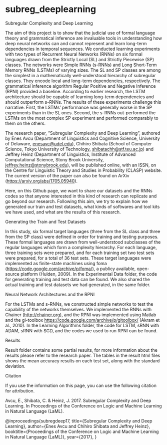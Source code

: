 # subreg_deeplearning
Subregular Complexity and Deep Learning

The aim of this project is to show that the judicial use of formal language theory and grammatical inference are invaluable tools in understanding how deep neural networks can and cannot represent and learn long-term dependencies in temporal sequences. We conducted learning experiments with two types of Recurrent Neural Networks (RNNs) on six formal languages drawn from the Strictly Local (SL) and Strictly Piecewise (SP) classes. The networks were Simple RNNs (s-RNNs) and Long Short-Term Memory RNNs (LSTMs) of varying sizes. The SL and SP classes are among the simplest in a mathematically well-understood hierarchy of subregular classes. They encode local and long-term dependencies, respectively. The grammatical inference algorithm Regular Positive and Negative Inference (RPNI) provided a baseline. According to earlier research, the LSTM architecture should be capable of learning long-term dependencies and should outperform s-RNNs. The results of these experiments challenge this narrative. First, the LSTMs’ performance was generally worse in the SP experiments than in the SL ones. Second, the s-RNNs out-performed the LSTMs on the most complex SP experiment and performed comparably to them on the others.

The research paper, ”Subregular Complexity and Deep Learning”, authored by Enes Avcu (Department of Linguistics and Cognitive Science,
University of Delaware, enesavc@udel.edu), Chihiro Shibata (School of Computer Science, Tokyo University of Technology, shibatachh@stf.teu.ac.jp) and Jeffrey Heinz (Department of Linguistics, Institute of Advanced Computational Science, Stony Brook University, jeffrey.heinz@stonybrook.edu), will be published online, with an ISSN, on the Centre for Linguistic Theory and Studies in Probability (CLASP) website. The current version of the paper can also be found on ArXiv (https://arxiv.org/abs/1705.05940).



Here, on this Github page, we want to share our datasets and the RNNs codes so that anyone interested in this kind of research can replicate and go beyond our research. Following this aim, we try to explain how we generated our train and test datasets, what kinds of softwares and tool kits we have used, and what are the results of this research.

Generating the Train and Test Datasets

In this study, six formal target languages (three from the SL class and three from the SP class) were defined in order for training and testing purposes. These formal languages are drawn from well-understood subclasses of the regular languages which form a complexity hierarchy.
For each language, three training sets were prepared, and for each training set two test sets were prepared, for a total of 36 test sets. These target languages were implemented as finite-state machines using foma (https://code.google.com/archive/p/foma/), a publicy available, open-source platform (Hulden, 2009). In the Experimental Data folder, the code for generating training and test data can be found. We also shared the actual training and test datasets we had generated, in the same folder.

Neural Network Architectures and the RPNI

For the LSTMs and s-RNNs, we constructed simple networks to test the capability of the networks themselves. We implemented the RNNs with Chainer (http://chainer.org), and the RPNI was implemented using Matlab and the gi-toolbox https://code.google.com/archive/p/gitoolbox/ (Akram et al., 2010). In the Learning Algorithms folder, the code for LSTM, sRNN with ADAM, sRNN with SGD, and the codes we used to run RPNI can be found.

Results

Result folder contains some partial results, for more information about the results please refer to the research paper. The tables in the result html files shows the mean accuracy results on each test set, along with the standard deviation.

Citation

If you use the information on this page, you can use the following citation for attribution.

Avcu, E., Shibata, C. & Heinz, J. 2017. Subregular Complexity and Deep Learning. In Proceedings of the Conference on Logic and Machine Learning in Natural Language (LaML).

@inproceedings{subregdeep17,
title={Subregular Complexity and Deep Learning},
author={Enes Avcu and Chihiro Shibata and Jeffrey Heinz},
booktitle={Proceedings of the Conference on Logic and Machine Learning in Natural Language (LaML)},
year={2017},
}
